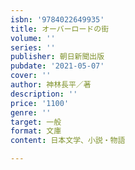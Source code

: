 ```yaml
---
isbn: '9784022649935'
title: オーバーロードの街
volume: ''
series: ''
publisher: 朝日新聞出版
pubdate: '2021-05-07'
cover: ''
author: 神林長平／著
description: ''
price: '1100'
genre: ''
target: 一般
format: 文庫
content: 日本文学、小説・物語

---
```


